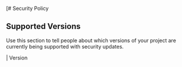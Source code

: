 [# Security Policy

## Supported Versions

Use this section to tell people about which versions of your project are
currently being supported with security updates.

| Version